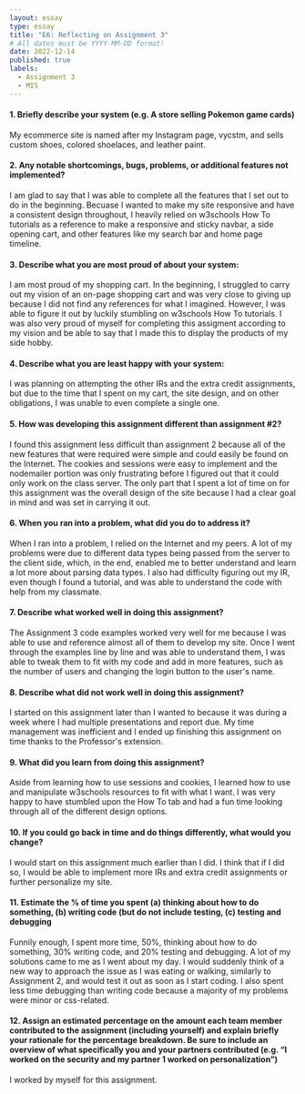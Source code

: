 ```yaml
---
layout: essay
type: essay
title: "E6: Reflecting on Assignment 3"
# All dates must be YYYY-MM-DD format!
date: 2022-12-14
published: true
labels:
  - Assignment 3
  - MIS
---
```

#### 1. Briefly describe your system (e.g. A store selling Pokemon game cards)

My ecommerce site is named after my Instagram page, vycstm, and sells custom shoes, colored shoelaces, and leather paint.

#### 2. Any notable shortcomings, bugs, problems, or additional features not implemented?

I am glad to say that I was able to complete all the features that I set out to do in the beginning. Becuase I wanted to make my site responsive and have a consistent design throughout, I heavily relied on w3schools How To tutorials as a reference to make a responsive and sticky navbar, a side opening cart, and other features like my search bar and home page timeline.

#### 3. Describe what you are most proud of about your system:

I am most proud of my shopping cart. In the beginning, I struggled to carry out my vision of an on-page shopping cart and was very close to giving up because I did not find any references for what I imagined. However, I was able to figure it out by luckily stumbling on w3schools How To tutorials. I was also very proud of myself for completing this assigment according to my vision and be able to say that I made this to display the products of my side hobby.

#### 4. Describe what you are least happy with your system:

I was planning on attempting the other IRs and the extra credit assignments, but due to the time that I spent on my cart, the site design, and on other obligations, I was unable to even complete a single one. 

#### 5. How was developing this assignment different than assignment #2?

I found this assignment less difficult than assignment 2 because all of the new features that were required were simple and could easily be found on the Internet. The cookies and sessions were easy to implement and the nodemailer portion was only frustrating before I figured out that it could only work on the class server. The only part that I spent a lot of time on for this assignment was the overall design of the site because I had a clear goal in mind and was set in carrying it out. 

#### 6. When you ran into a problem, what did you do to address it?

When I ran into a problem, I relied on the Internet and my peers. A lot of my problems were due to different data types being passed from the server to the client side, which, in the end, enabled me to better understand and learn a lot more about parsing data types. I also had difficulty figuring out my IR, even though I found a tutorial, and was able to understand the code with help from my classmate.

#### 7. Describe what worked well in doing this assignment?

The Assignment 3 code examples worked very well for me because I was able to use and reference almost all of them to develop my site. Once I went through the examples line by line and was able to understand them, I was able to tweak them to fit with my code and add in more features, such as the number of users and changing the login button to the user's name. 

#### 8. Describe what did not work well in doing this assignment?

I started on this assignment later than I wanted to because it was during a week where I had multiple presentations and report due. My time management was inefficient and I ended up finishing this assignment on time thanks to the Professor's extension. 

#### 9. What did you learn from doing this assignment?

Aside from learning how to use sessions and cookies, I learned how to use and manipulate w3schools resources to fit with what I want. I was very happy to have stumbled upon the How To tab and had a fun time looking through all of the different design options.

#### 10. If you could go back in time and do things differently, what would you change?

I would start on this assignment much earlier than I did. I think that if I did so, I would be able to implement more IRs and extra credit assignments or further personalize my site.

#### 11. Estimate the % of time you spent (a) thinking about how to do something, (b) writing code (but do not include testing, (c) testing and debugging

Funnily enough, I spent more time, 50%, thinking about how to do something, 30% writing code, and 20% testing and debugging. A lot of my solutions came to me as I went about my day. I would suddenly think of a new way to approach the issue as I was eating or walking, similarly to Assignment 2, and would test it out as soon as I start coding. I also spent less time debugging than writing code because a majority of my problems were minor or css-related.

#### 12. Assign an estimated percentage on the amount each team member contributed to the assignment (including yourself) and explain briefly your rationale for the percentage breakdown. Be sure to include an overview of what specifically you and your partners contributed (e.g. “I worked on the security and my partner 1 worked on personalization”)

I worked by myself for this assignment. 



